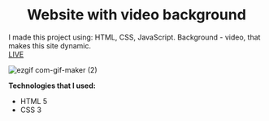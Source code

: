 <h1 align = "center">Website with video background</h1>


I made this project using: HTML, CSS, JavaScript. Background - video, that makes this site dynamic.<br>
<a href="https://vladyslavos.github.io/Website_with_video_background/#">LIVE</a>

![ezgif com-gif-maker (2)](https://user-images.githubusercontent.com/67589338/104092600-a3636a80-528d-11eb-8fc2-bd495ece1ef0.gif)

 <b>Technologies that I used:</b>
<ul>
  <li>HTML 5</li>
  <li>CSS 3</li>
</ul>













